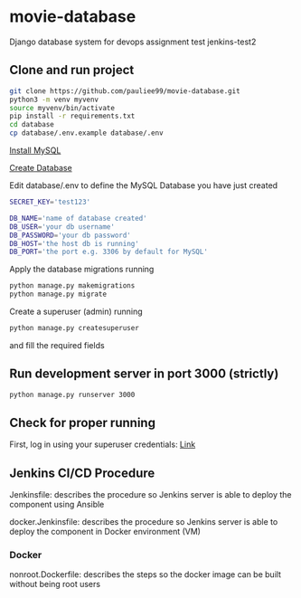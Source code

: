 # movie-database
Django database system for devops assignment
test
jenkins-test2

## Clone and run project
```bash
git clone https://github.com/pauliee99/movie-database.git
python3 -m venv myvenv
source myvenv/bin/activate
pip install -r requirements.txt
cd database
cp database/.env.example database/.env
```

[Install MySQL](https://dev.mysql.com/doc/mysql-installation-excerpt/5.7/en/)

[Create Database](https://dev.mysql.com/doc/refman/8.0/en/creating-database.html)

Edit database/.env to define the MySQL Database you have just created

```bash
SECRET_KEY='test123'

DB_NAME='name of database created'
DB_USER='your db username'
DB_PASSWORD='your db password'
DB_HOST='the host db is running'
DB_PORT='the port e.g. 3306 by default for MySQL'
```
Apply the database migrations running
```bash
python manage.py makemigrations
python manage.py migrate
```

Create a superuser (admin) running
```bash
python manage.py createsuperuser
```
and fill the required fields

## Run development server in port 3000 (strictly)
```bash
python manage.py runserver 3000
```

## Check for proper running
First, log in using your superuser credentials: [Link](http://127.0.0.1:3000/movies/api/)

## Jenkins CI/CD Procedure
Jenkinsfile: describes the procedure so Jenkins server is able to deploy the component using Ansible

docker.Jenkinsfile: describes the procedure so Jenkins server is able to deploy the component in Docker environment (VM)

### Docker
nonroot.Dockerfile: describes the steps so the docker image can be built without being root users
